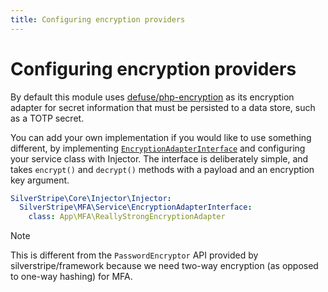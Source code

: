 ```yaml
---
title: Configuring encryption providers
---
```


# Configuring encryption providers

By default this module uses [defuse/php-encryption](https://github.com/defuse/php-encryption) as its encryption adapter
for secret information that must be persisted to a data store, such as a TOTP secret.

You can add your own implementation if you would like to use something different, by implementing
[`EncryptionAdapterInterface`](api:SilverStripe\MFA\Service\EncryptionAdapterInterface) and configuring your service class with Injector. The interface is deliberately simple,
and takes `encrypt()` and `decrypt()` methods with a payload and an encryption key argument.

```yml
SilverStripe\Core\Injector\Injector:
  SilverStripe\MFA\Service\EncryptionAdapterInterface:
    class: App\MFA\ReallyStrongEncryptionAdapter
```

> [!NOTE]
> This is different from the `PasswordEncryptor` API provided by silverstripe/framework
> because we need two-way encryption (as opposed to one-way hashing) for MFA.
